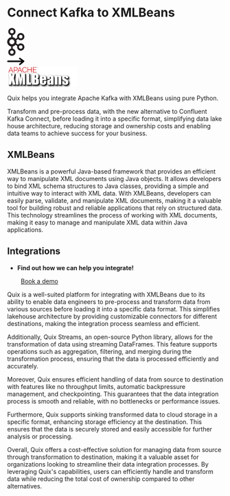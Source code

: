 # Connect Kafka to XMLBeans

<div class="connect-images cards blog-grid-card" markdown>
<div>
<img src="../images/kafka_logo.png" width="40px" />
</div>
<div>
<img src="../images/arrow.svg" width="40px" />
</div>
<div>
<img src="./images/xmlbeans_1.jpg" />
</div>
</div>

Quix helps you integrate Apache Kafka with XMLBeans using pure Python.

Transform and pre-process data, with the new alternative to Confluent Kafka Connect, before loading it into a specific format, simplifying data lake house architecture, reducing storage and ownership costs and enabling data teams to achieve success for your business.

## XMLBeans

XMLBeans is a powerful Java-based framework that provides an efficient way to manipulate XML documents using Java objects. It allows developers to bind XML schema structures to Java classes, providing a simple and intuitive way to interact with XML data. With XMLBeans, developers can easily parse, validate, and manipulate XML documents, making it a valuable tool for building robust and reliable applications that rely on structured data. This technology streamlines the process of working with XML documents, making it easy to manage and manipulate XML data within Java applications.

## Integrations

<div class="grid cards" markdown>

- __Find out how we can help you integrate!__

    <a class="md-button md-button--primary" href="https://share.hsforms.com/1iW0TmZzKQMChk0lxd_tGiw4yjw2?__hstc=175542013.2303933fbd746c0ac86d9ccbe9bc9100.1728383268831.1729603416735.1729620918855.31&__hssc=175542013.1.1729620918855&__hsfp=2132701734" target="_blank" style="margin:.5rem;">Book a demo</a>

</div>


Quix is a well-suited platform for integrating with XMLBeans due to its ability to enable data engineers to pre-process and transform data from various sources before loading it into a specific data format. This simplifies lakehouse architecture by providing customizable connectors for different destinations, making the integration process seamless and efficient.

Additionally, Quix Streams, an open-source Python library, allows for the transformation of data using streaming DataFrames. This feature supports operations such as aggregation, filtering, and merging during the transformation process, ensuring that the data is processed efficiently and accurately.

Moreover, Quix ensures efficient handling of data from source to destination with features like no throughput limits, automatic backpressure management, and checkpointing. This guarantees that the data integration process is smooth and reliable, with no bottlenecks or performance issues.

Furthermore, Quix supports sinking transformed data to cloud storage in a specific format, enhancing storage efficiency at the destination. This ensures that the data is securely stored and easily accessible for further analysis or processing.

Overall, Quix offers a cost-effective solution for managing data from source through transformation to destination, making it a valuable asset for organizations looking to streamline their data integration processes. By leveraging Quix's capabilities, users can efficiently handle and transform data while reducing the total cost of ownership compared to other alternatives.

